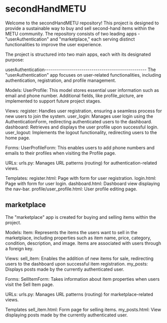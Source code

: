# secondHandMETU
Welcome to the secondHandMETU repository! This project is designed to provide a sustainable way to buy and sell second-hand items within the METU community. The repository consists of two leading apps - "userAuthentication" and "marketplace," each serving distinct functionalities to improve the user experience.

The project is structured into two main apps, each with its designated purpose:

userAuthentication--------------------------------------------------
The "userAuthentication" app focuses on user-related functionalities, including authentication, registration, and profile management.

Models:
UserProfile: This model stores essential user information such as email and phone number. Additional fields, like profile_picture, are implemented to support future project stages.

Views:
register: Handles user registration, ensuring a seamless process for new users to join the system.
user_login: Manages user login using the AuthenticationForm, redirecting authenticated users to the dashboard.
dashboard: Retrieves and displays the user profile upon successful login.
user_logout: Implements the logout functionality, redirecting users to the home page.

Forms:
UserProfileForm: This enables users to add phone numbers and emails to their profiles when visiting the Profile page.

URLs:
urls.py: Manages URL patterns (routing) for authentication-related views.

Templates: 
register.html: Page with form for user registration.
login.html: Page with form for user login.
dashboard.html: Dashboard view displaying the nav-bar.
profile/user_profile.html: User profile editing page.

marketplace
----------------------------------------------------
The "marketplace" app is created for buying and selling items within the project.

Models:
Item: Represents the items the users want to sell in the marketplace, including properties such as item name, price, category, condition, description, and image. Items are associated with users through a foreign key.

Views:
sell_item: Enables the addition of new items for sale, redirecting users to the dashboard upon successful item registration.
my_posts: Displays posts made by the currently authenticated user.

Forms:
SellItemForm:  Takes information about item properties when users visit the Sell Item page.

URLs:
urls.py: Manages URL patterns (routing) for marketplace-related views.

Templates
sell_item.html: Form page for selling items.
my_posts.html: View displaying posts made by the currently authenticated user.
